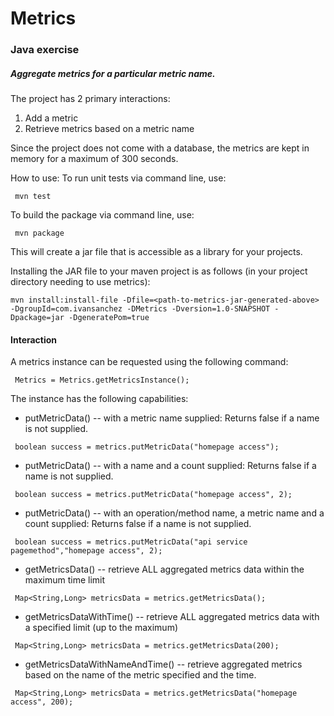 # Metrics
### Java exercise

##### Aggregate metrics for a particular metric name.

The project has 2 primary interactions:
1) Add a metric
2) Retrieve metrics based on a metric name


Since the project does not come with a database, the metrics are kept in memory for a maximum of 300 seconds.

How to use:
To run unit tests via command line, use: 
 ```
  mvn test
  ```

To build the package via command line, use: 
 ```
  mvn package
  ```
This will create a jar file that is accessible as a library for your projects.

Installing the JAR file to your maven project is as follows (in your project directory needing to use metrics):
```
mvn install:install-file -Dfile=<path-to-metrics-jar-generated-above> -DgroupId=com.ivansanchez -DMetrics -Dversion=1.0-SNAPSHOT -Dpackage=jar -DgeneratePom=true
```


#### Interaction
A metrics instance can be requested using the following command:      

```     
 Metrics = Metrics.getMetricsInstance();
```                                                

The instance has the following capabilities:
* putMetricData() -- with a metric name supplied: Returns false if a name is not supplied.
```     
 boolean success = metrics.putMetricData("homepage access");
```      
* putMetricData() -- with a name and a count supplied: Returns false if a name is not supplied.
```     
 boolean success = metrics.putMetricData("homepage access", 2);
```      
* putMetricData() -- with an operation/method name, a metric name and a count supplied: Returns false if a name is not supplied.
```     
 boolean success = metrics.putMetricData("api service pagemethod","homepage access", 2);
``` 
* getMetricsData() -- retrieve ALL aggregated metrics data within the maximum time limit
```     
 Map<String,Long> metricsData = metrics.getMetricsData();
``` 
* getMetricsDataWithTime() --  retrieve ALL aggregated metrics data with a specified limit (up to the maximum)   
```     
 Map<String,Long> metricsData = metrics.getMetricsData(200);
```                                                 
* getMetricsDataWithNameAndTime() -- retrieve aggregated metrics based on the name of the metric specified and the time.                                                                          
```     
 Map<String,Long> metricsData = metrics.getMetricsData("homepage access", 200);
```   
